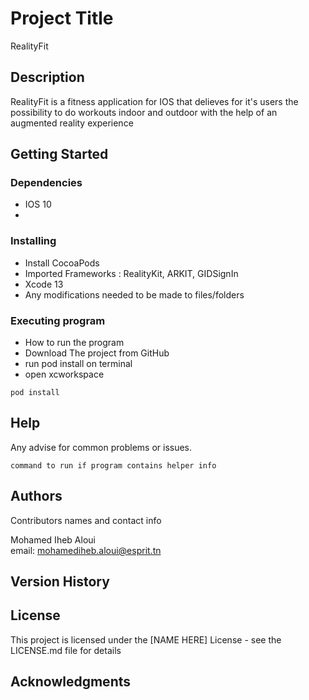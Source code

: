 # Project Title

RealityFit

## Description

RealityFit is a fitness application for IOS that delieves for it's users the possibility to do workouts indoor and outdoor with the help of an augmented reality experience
## Getting Started

### Dependencies

* IOS 10
* 

### Installing

* Install CocoaPods
* Imported Frameworks : RealityKit, ARKIT, GIDSignIn
* Xcode 13
* Any modifications needed to be made to files/folders

### Executing program

* How to run the program
* Download The project from GitHub
* run pod install on terminal
* open xcworkspace
```
pod install
```

## Help

Any advise for common problems or issues.
```
command to run if program contains helper info
```

## Authors

Contributors names and contact info

 Mohamed Iheb Aloui  
 email: mohamediheb.aloui@esprit.tn

## Version History



## License

This project is licensed under the [NAME HERE] License - see the LICENSE.md file for details

## Acknowledgments

